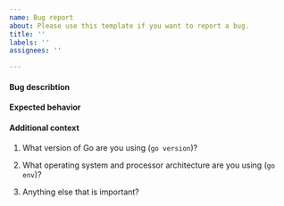 ```yaml
---
name: Bug report
about: Please use this template if you want to report a bug.
title: ''
labels: ''
assignees: ''

---
```


#### Bug describtion
<!--
If possible, provide a recipe for reproducing the error.
Ideally provide a code snippet that shows the bug.
-->

#### Expected behavior
<!-- A clear and concise description of what you expected to happen. -->

#### Additional context

1. What version of Go are you using (`go version`)?

2. What operating system and processor architecture are you using (`go env`)?

3. Anything else that is important?
